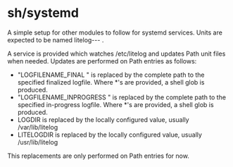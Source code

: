 sh/systemd
==========

A simple setup for other modules to follow for systemd services.
Units are expected to be named litelog-<language>-<module>-<function> .

A service is provided which watches /etc/litelog and updates Path unit files when needed.
Updates are performed on Path entries as follows:

- "LOGFILENAME_FINAL <module> <date> <hostname> <compression> <extension>" is replaced by the complete path to the specified finalized logfile.  Where *'s are provided, a shell glob is produced.
- "LOGFILENAME_INPROGRESS <module> <date> <hostname> <compression> <extension>" is replaced by the complete path to the specified in-progress logfile.  Where *'s are provided, a shell glob is produced.
- LOGDIR is replaced by the locally configured value, usually /var/lib/litelog
- LITELOGDIR is replaced by the locally configured value, usually /usr/lib/litelog

This replacements are only performed on Path entries for now.
